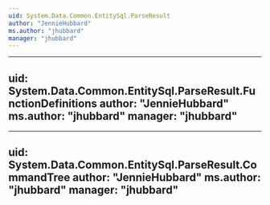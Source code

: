 ```yaml
---
uid: System.Data.Common.EntitySql.ParseResult
author: "JennieHubbard"
ms.author: "jhubbard"
manager: "jhubbard"
---
```


---
uid: System.Data.Common.EntitySql.ParseResult.FunctionDefinitions
author: "JennieHubbard"
ms.author: "jhubbard"
manager: "jhubbard"
---

---
uid: System.Data.Common.EntitySql.ParseResult.CommandTree
author: "JennieHubbard"
ms.author: "jhubbard"
manager: "jhubbard"
---
